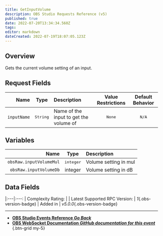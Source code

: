 ```yaml
---
title: GetInputVolume
description: OBS Studio Requests Reference (v5)
published: true
date: 2022-07-20T13:34:34.560Z
tags: 
editor: markdown
dateCreated: 2022-07-19T18:07:05.123Z
---
```


## Overview
Gets the current volume setting of an input.

## Request Fields
Name | Type | Description | Value Restrictions | Default Behavior |
----:|:----:|:------------|:------------------:|:----------------:|
`inputName` | <kbd>String</kbd> | Name of the input to get the volume of	 | <kbd>None</kbd> | <kbd>N/A</kbd>

## Variables
Name | Type | Description | 
----:|:----:|:------------|
`obsRaw.inputVolumeMul` | <kbd>integer</kbd> | Volume setting in mul
`obsRaw.inputVolumeDb` | <kbw>integer</kbw> | Volume setting in dB

## Data Fields
|:---|:---:
| Complexity Rating: | <span class="stars stars--3"></span>
| Latest Supported RPC Version: | *1*{.obs-version-badge}
| Added in | *v5.0.0*{.obs-version-badge}

---

- [<i class="mdi mdi-chevron-left"></i>**OBS Studio Events Reference *Go Back***](/en/Broadcasters/OBS/Raw/v5Events)
- [<i class="mdi mdi-github"></i> **OBS WebSocket Documentation *GitHub documentation for this event***](https://github.com/obsproject/obs-websocket/blob/master/docs/generated/protocol.md#scenecreated)
{.btn-grid my-5}
